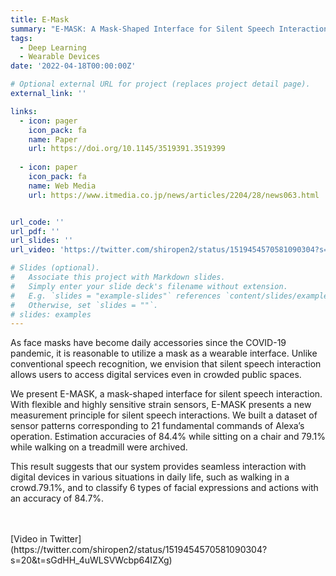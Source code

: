 ```yaml
---
title: E-Mask
summary: "E-MASK: A Mask-Shaped Interface for Silent Speech Interaction with Flexible Strain Sensors"
tags:
  - Deep Learning
  - Wearable Devices
date: '2022-04-18T00:00:00Z'

# Optional external URL for project (replaces project detail page).
external_link: ''

links:
  - icon: pager
    icon_pack: fa
    name: Paper
    url: https://doi.org/10.1145/3519391.3519399
  
  - icon: paper
    icon_pack: fa
    name: Web Media
    url: https://www.itmedia.co.jp/news/articles/2204/28/news063.html


url_code: ''
url_pdf: ''
url_slides: ''
url_video: 'https://twitter.com/shiropen2/status/1519454570581090304?s=20&t=sGdHH_4uWLSVWcbp64IZXg'

# Slides (optional).
#   Associate this project with Markdown slides.
#   Simply enter your slide deck's filename without extension.
#   E.g. `slides = "example-slides"` references `content/slides/example-slides.md`.
#   Otherwise, set `slides = ""`.
# slides: examples
---
```


As face masks have become daily accessories since the COVID-19 pandemic, it is reasonable to utilize a mask as a wearable interface. Unlike conventional speech recognition, we envision that silent speech interaction allows users to access digital services even in crowded public spaces.

We present E-MASK, a mask-shaped interface for silent speech interaction. With flexible and highly sensitive strain sensors, E-MASK presents a new measurement principle for silent speech interactions. We built a dataset of sensor patterns corresponding to 21 fundamental commands of Alexa’s operation. Estimation accuracies of 84.4% while sitting on a chair and 79.1% while walking on a treadmill were archived. 

This result suggests that our system provides seamless interaction with digital devices in various situations in daily life, such as walking in a crowd.79.1%, and to classify 6 types of facial expressions and actions with an accuracy of 84.7%.

<br>
<br>
<!-- {{< youtube -DRu5PSCALI >}} -->
[Video in Twitter](https://twitter.com/shiropen2/status/1519454570581090304?s=20&t=sGdHH_4uWLSVWcbp64IZXg)